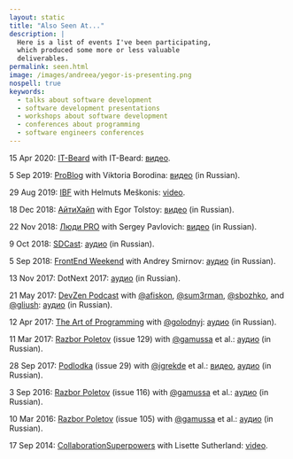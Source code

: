 ```yaml
---
layout: static
title: "Also Seen At..."
description: |
  Here is a list of events I've been participating,
  which produced some more or less valuable
  deliverables.
permalink: seen.html
image: /images/andreea/yegor-is-presenting.png
nospell: true
keywords:
  - talks about software development
  - software development presentations
  - workshops about software development
  - conferences about programming
  - software engineers conferences
---
```


15 Apr 2020:
[IT-Beard](https://www.youtube.com/channel/UCeObZv89Stb2xLtjLJ0De3Q)
with IT-Beard:
[видео](https://www.youtube.com/watch?v=Dic_VlZ_vn8).

5 Sep 2019:
[ProBlog](https://www.youtube.com/channel/UC1QrUyRmSoUTPVSbHv7arcA)
with Viktoria Borodina:
[видео](https://www.youtube.com/watch?v=m5mPtC7LYiY) (in Russian).

29 Aug 2019:
[IBF](https://www.youtube.com/channel/UC3z88nnyz04kpF_xt6GyY-A)
with Helmuts Meškonis:
[video](https://www.youtube.com/watch?v=VsFEJRyRA9U).

18 Dec 2018:
[АйтиХайп](https://www.youtube.com/channel/UC25Ol81YfP1wvJG37mTdYww)
with Egor Tolstoy:
[видео](https://www.youtube.com/watch?v=ca9ou5t6yyY) (in Russian).

22 Nov 2018:
[Люди PRO](https://www.youtube.com/channel/UCnfR9C-3Oxt7jl6Q-JNDd4g)
with Sergey Pavlovich:
[видео](https://www.youtube.com/watch?v=3-TJ-XhEUV4) (in Russian).

9 Oct 2018:
[SDCast](https://sdcast.ksdaemon.ru/):
[аудио](https://sdcast.ksdaemon.ru/2018/10/sdcast-87/) (in Russian).

5 Sep 2018:
[FrontEnd Weekend](http://www.frontendweekend.ml)
with Andrey Smirnov:
[аудио](https://soundcloud.com/frontend-weekend/fw-68) (in Russian).

13 Nov 2017:
DotNext 2017:
[аудио](https://youtu.be/FMktdWexo8A?t=27076) (in Russian).

21 May 2017:
[DevZen Podcast](https://devzen.ru/)
with [@afiskon](https://twitter.com/afiskon), [@sum3rman](https://twitter.com/sum3rman), [@sbozhko](https://twitter.com/sbozhko), and [@gliush](https://twitter.com/gliush):
[аудио](https://devzen.ru/episode-0143/) (in Russian).

12 Apr 2017:
[The Art of Programming](http://blog.golodnyj.ru/)
with [@golodnyj](https://twitter.com/golodnyj):
[аудио](http://blog.golodnyj.ru/2017/04/135-art-of-programming-drinking.html) (in Russian).

11 Mar 2017:
[Razbor Poletov](http://razbor-poletov.com/) (issue 129)
with [@gamussa](https://twitter.com/gamussa) et al.:
[аудио](http://razbor-poletov.com/2017/03/episode-129.html) (in Russian).

28 Sep 2017:
[Podlodka](https://soundcloud.com/podlodka) (issue 29)
with [@igrekde](https://twitter.com/igrekde) et al.:
[видео](https://www.youtube.com/watch?v=RiXXCYMjqZE),
[аудио](https://soundcloud.com/podlodka/podlodka-27-obektno-orientirovannoe-programmirovanie) (in Russian).

3 Sep 2016:
[Razbor Poletov](http://razbor-poletov.com/) (issue 116)
with [@gamussa](https://twitter.com/gamussa) et al.:
[аудио](http://razbor-poletov.com/2016/09/episode-116.html) (in Russian).

10 Mar 2016:
[Razbor Poletov](http://razbor-poletov.com/) (issue 105)
with [@gamussa](https://twitter.com/gamussa) et al.:
[аудио](http://razbor-poletov.com/2016/03/episode-105.html) (in Russian).

17 Sep 2014:
[CollaborationSuperpowers](http://www.CollaborationSuperpowers.com) with
Lisette Sutherland:
[video](https://www.youtube.com/watch?v=TWBBZK_XRNU).

